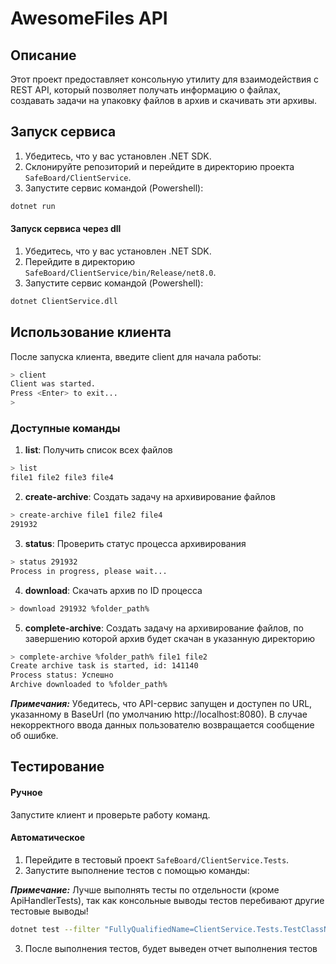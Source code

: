 # AwesomeFiles API

## Описание

Этот проект предоставляет консольную утилиту для взаимодействия с REST API, который позволяет получать информацию о файлах, создавать задачи на упаковку файлов в архив и скачивать эти архивы.

## Запуск сервиса

1. Убедитесь, что у вас установлен .NET SDK.
2. Склонируйте репозиторий и перейдите в директорию проекта `SafeBoard/ClientService`.
3. Запустите сервис командой (Powershell):

```bash
dotnet run
```

#### Запуск сервиса через dll

1. Убедитесь, что у вас установлен .NET SDK.
2. Перейдите в директорию `SafeBoard/ClientService/bin/Release/net8.0`.
3. Запустите сервис командой (Powershell):

```bash
dotnet ClientService.dll
```

## Использование клиента

После запуска клиента, введите client для начала работы:

```bash
> client
Client was started.
Press <Enter> to exit...
>
```

### Доступные команды

1. __list__: Получить список всех файлов

```bash
> list
file1 file2 file3 file4
```

2. __create-archive__: Создать задачу на архивирование файлов

```bash
> create-archive file1 file2 file4
291932
```

3. __status__: Проверить статус процесса архивирования

```bash
> status 291932
Process in progress, please wait...
```

4. __download__: Скачать архив по ID процесса
```bash
> download 291932 %folder_path%
```

5. __complete-archive__: Создать задачу на архивирование файлов, по завершению которой архив будет скачан в указанную директорию

```bash
> complete-archive %folder_path% file1 file2
Create archive task is started, id: 141140
Process status: Успешно
Archive downloaded to %folder_path%
```

___Примечания:___
Убедитесь, что API-сервис запущен и доступен по URL, указанному в BaseUrl (по умолчанию http://localhost:8080).
В случае некорректного ввода данных пользователю возвращается сообщение об ошибке.

## Тестирование

#### Ручное

Запустите клиент и проверьте работу команд.

#### Автоматическое

1. Перейдите в тестовый проект `SafeBoard/ClientService.Tests`.
2. Запустите выполнение тестов с помощью команды:

___Примечание:___ Лучше выполнять тесты по отдельности (кроме ApiHandlerTests), так как консольные выводы тестов перебивают другие тестовые выводы!

```bash
dotnet test --filter "FullyQualifiedName=ClientService.Tests.TestClassName.TestMethodName"
```

3. После выполнения тестов, будет выведен отчет выполнения тестов
